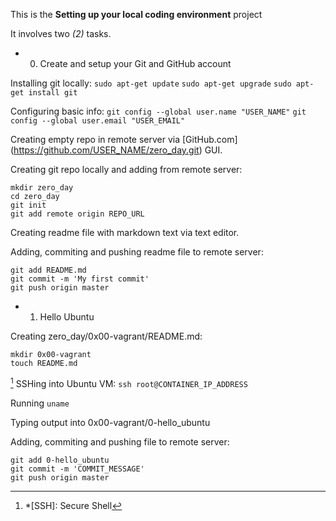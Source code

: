 This is the **Setting up your local coding environment** project

It involves two _(2)_ tasks.

- 0. Create and setup your Git and GitHub account

Installing git locally:
`sudo apt-get update`
`sudo apt-get upgrade`
`sudo apt-get install git`

Configuring basic info:
`git config --global user.name "USER_NAME"`
`git config --global user.email "USER_EMAIL"`

Creating empty repo in remote server via [GitHub.com] (https://github.com/USER_NAME/zero_day.git) GUI.

Creating git repo locally and adding from  remote server:
```
mkdir zero_day
cd zero_day
git init
git add remote origin REPO_URL
```
Creating readme file with markdown text via text editor.

Adding, commiting and pushing readme file to remote server:
```
git add README.md
git commit -m 'My first commit'
git push origin master
```

- 1. Hello Ubuntu

Creating zero_day/0x00-vagrant/README.md:
```
mkdir 0x00-vagrant
touch README.md
```

[^1] SSHing into Ubuntu VM: 
`ssh root@CONTAINER_IP_ADDRESS`

Running `uname`

Typing output into 0x00-vagrant/0-hello_ubuntu

Adding, commiting and pushing file to remote server:
```
git add 0-hello_ubuntu
git commit -m 'COMMIT_MESSAGE'
git push origin master
```

[^1]: *[SSH]: Secure Shell
